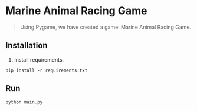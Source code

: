 # Marine Animal Racing Game

>Using Pygame, we have created a game: Marine Animal Racing Game. 
>
## Installation
1. Install requirements. 
```
pip install -r requirements.txt
```

## Run
```
python main.py
```
